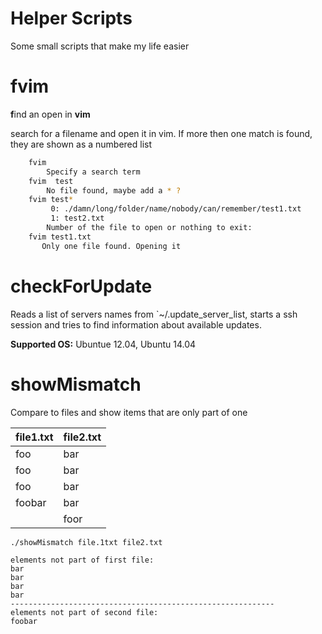 Helper Scripts
=======

Some small scripts that make my life easier


fvim
=======

**f**ind an open in **vim**

search for a filename and open it in vim. If more then one match 
is found, they are shown as a numbered list



```bash
	fvim
	 	Specify a search term
	fvim  test
		No file found, maybe add a * ?
    fvim test*
    	 0: ./damn/long/folder/name/nobody/can/remember/test1.txt
    	 1: test2.txt
    	Number of the file to open or nothing to exit:
    fvim test1.txt
       Only one file found. Opening it

```

checkForUpdate
=========

Reads a list of servers names from `~/.update_server_list, starts a ssh session and
tries to find information about available updates.

**Supported OS:** Ubuntue 12.04, Ubuntu 14.04


showMismatch
=========

Compare to files and show items that are only part of one

| file1.txt | file2.txt |
| --------- | --------- |
| foo       | bar       |
| foo       | bar       |
| foo       | bar       |
| foobar    | bar       |
|           | foor      |



```
./showMismatch file.1txt file2.txt

elements not part of first file: 
bar
bar
bar
bar
-----------------------------------------------------------
elements not part of second file: 
foobar
```
